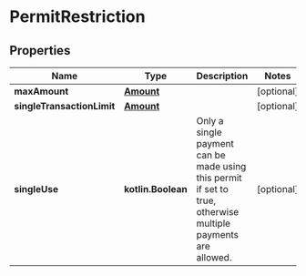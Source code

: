 
# PermitRestriction

## Properties
Name | Type | Description | Notes
------------ | ------------- | ------------- | -------------
**maxAmount** | [**Amount**](Amount.md) |  |  [optional]
**singleTransactionLimit** | [**Amount**](Amount.md) |  |  [optional]
**singleUse** | **kotlin.Boolean** | Only a single payment can be made using this permit if set to true, otherwise multiple payments are allowed. |  [optional]



